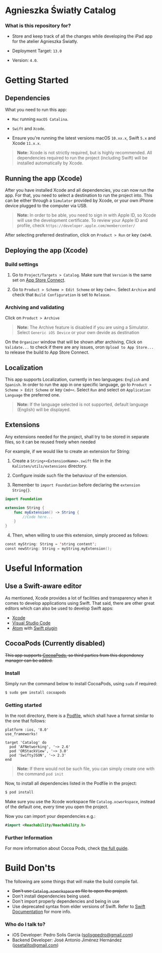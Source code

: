 # Agnieszka Światły Catalog #

### What is this repository for? ###

* Store and keep track of all the changes while developing the iPad app for the atelier Agnieszka Światły.

* Deployment Target: `13.0`
* Version: `4.0`.

# Getting Started
## Dependencies
What you need to run this app:

* `Mac` running `macOS Catalina`.

* `Swift` and `Xcode`.

* Ensure you're running the latest versions macOS `10.xx.x`, Swift `5.x` and Xcode `11.x.x`.


> **Note:** Xcode is not strictly required, but is highly recommended. All dependencies required to run the project (including Swift) will be installed automatically by Xcode.

## Running the app (Xcode)
After you have installed Xcode and all dependencies, you can now run the app. For that, you need to select a destination to run the project into. This can be either through a `Simulator` provided by Xcode, or your own iPhone device plugged to the computer via USB.

> **Note:** In order to be able, you need to sign in with Apple ID, so Xcode will use the development certificate. To review your Apple ID and profile, check `https://developer.apple.com/membercenter/`

After selecting preferred destination, click on `Product > Run` or key `Cmd+R`.

## Deploying the app (Xcode)
### Build settings
1) Go to `Project/Targets > Catalog`. Make sure that `Version` is the same set on [App Store Connect](https://appstoreconnect.apple.com/).

2) Go to `Product > Scheme > Edit Scheme` or key `Cmd+<`. Select `Archive` and check that `Build Configuration` is set to `Release`.

### Archiving and validating
Click on `Product > Archive`

> **Note:** The Archive feature is disabled if you are using a Simulator. Select `Generic iOS Device` or your own devide as destination

On the `Organizer` window that will be shown after archiving, Click on `Validate...` to check if there are any issues, oron `Upload to App Store...` to release the build to App Store Connect.

## Localization
This app supports Localization, currently in two languages: `English` and `Spanish`. In order to run the app in one specific language, go to `Product > Scheme > Edit Scheme` or key `Cmd+<`. Select `Run` and select on `Application Language` the preferred one.

> **Note:** If the language selected is not supported, default language (English) will be displayed.


## Extensions
Any extensions needed for the project, shall try to be stored in separate files, so it can be reused freely when needed

For example, if we would like to create an extension for String:

1) Create a `String+<ExtensionName>.swift` file in the `Kalisten/utils/extensions` directory.

2) Configure inside such file the behaviour of the extension.

3) Remember to `import Foundation` before declaring the `extension String{}`.

```swift
import Foundation

extension String {
    func myExtension() -> String {
        //Code here...
    }
}
```

4) Then, when willing to use this extension, simply proceed as follows:

```swift
const myString: String = 'string content';
const newString: String = myString.myExtension();
```

# Useful Information
## Use a Swift-aware editor
As mentioned, Xcode provides a lot of facilities and transparency when it comes to develop applications using Swift. That said, there are other great editors which can also be used to develop Swift apps:

* [Xcode](https://apps.apple.com/us/app/xcode/id497799835?mt=12)
* [Visual Studio Code](https://code.visualstudio.com/)
* [Atom](https://atom.io/) with [Swift plugin](https://atom.io/packages/language-swift)


## CocoaPods (Currently disabled)
~~This app supports [CocoaPods](https://cocoapods.org), so third parties from this dependency manager can be added.~~

### Install
Simply run the command below to install CocoaPods, using `sudo` if required:

```bash
$ sudo gem install cocoapods
```

### Getting started
In the root directory, there is a [Podfile](https://bitbucket.org/pedrosolisg/kalisten-ios/src/master/Podfile), which shall have a format similar to the one that follows:

```pod
platform :ios, '8.0'
use_frameworks!

target 'Catalog' do
  pod 'AFNetworking', '~> 2.6'
  pod 'ORStackView', '~> 3.0'
  pod 'SwiftyJSON', '~> 2.3'
end
```


> **Note:** If there would not be such file, you can simply create one with the command `pod init`

Now, to install all dependencies listed in the Podfile in the project:

```bash
$ pod install
```
Make sure you use the Xcode workspace file `Catalog.xcworkspace`, instead of the default one, every time you open the project.

Now you can import your dependencies e.g.:

```swift
#import <Reachability/Reachability.h>
```

### Further Information
For more information about Cocoa Pods, check [the full guide](https://guides.cocoapods.org/using/getting-started.html#getting-started).


# Build Don'ts
The following are some things that will make the build compile fail.

- ~~Don't use `Catalog.xcworkspace` as file to open the project.~~
- Don't install dependencies being used.
- Don't import properly dependencies and being in use
- Use deprecated syntax from elder versions of Swift. Refer to [Swift Documentation](https://developer.apple.com/documentation/xcode_release_notes/xcode_10_2_release_notes/swift_5_release_notes_for_xcode_10_2) for more info.

### Who do I talk to? ###

* iOS Developer: Pedro Solis Garcia (solisgpedro@gmail.com)
* Backend Developer: José Antonio Jiménez Hernández (josetalito@gmail.com)
